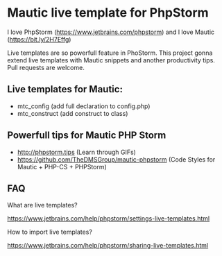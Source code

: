 # Mautic live template  for PhpStorm

I love PhpStorm (https://www.jetbrains.com/phpstorm) and I love Mautic (https://bit.ly/2H7Effg)

Live templates are so powerfull feature in PhoStorm. This project gonna extend live templates with  Mautic snippets and another productivity tips. Pull requests are welcome.

## Live templates for Mautic:

- mtc_config (add full declaration to config.php)
- mtc_construct (add construct to class)

## Powerfull tips for Mautic PHP Storm

- http://phpstorm.tips (Learn through GIFs)
- https://github.com/TheDMSGroup/mautic-phpstorm (Code Styles for Mautic + PHP-CS + PHPStorm)

## FAQ

What are live templates?

https://www.jetbrains.com/help/phpstorm/settings-live-templates.html

How to import live templates?

https://www.jetbrains.com/help/phpstorm/sharing-live-templates.html
